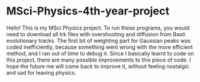 # MSci-Physics-4th-year-project
Hello! This is my MSci Physics project. 
To run these programs, you would need to download all trk files with overshooting and diffusion from Basti evolutionary tracks. 
The first bit of weighting part for Gaussian peaks was coded inefficiently, because something went wrong with the more efficient method, and I ran out of time to debug it. Since I basically learnt to code on this project, there are many possible improvements to this piece of code. I hope the future me will come back to improve it, without feeling nostalgic and sad for leaving physics.
